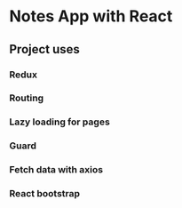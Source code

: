 # Notes App with React


## Project uses
### Redux
### Routing
### Lazy loading for pages
### Guard
### Fetch data with axios
### React bootstrap
